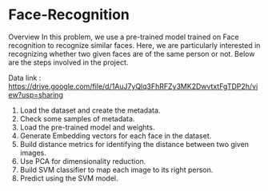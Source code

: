 # Face-Recognition

Overview
In this problem, we use a pre-trained model trained on Face recognition to recognize similar
faces.
Here, we are particularly interested in recognizing whether two given faces are of the same
person or not. Below are the steps involved in the project.

Data link : 
https://drive.google.com/file/d/1AuJ7yQlq3FhRFZy3MK2DwvtxtFgTDP2h/view?usp=sharing

1. Load the dataset and create the metadata.
2. Check some samples of metadata.
3. Load the pre-trained model and weights.
4. Generate Embedding vectors for each face in the dataset.
5. Build distance metrics for identifying the distance between two given images.
6. Use PCA for dimensionality reduction.
7. Build SVM classifier to map each image to its right person.
8. Predict using the SVM model.
